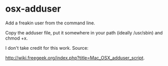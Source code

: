 osx-adduser
===========

Add a freakin user from the command line.

Copy the adduser file, put it somewhere in your path (ideally /usr/sbin) and chmod +x.

I don't take credit for this work. Source:

http://wiki.freegeek.org/index.php?title=Mac_OSX_adduser_script.

